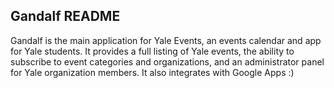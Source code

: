 ## Gandalf README
Gandalf is the main application for Yale Events, an events calendar and app for Yale students. It provides a full listing of Yale events, the ability to subscribe to event categories and organizations, and an administrator panel for Yale organization members. It also integrates with Google Apps :)
